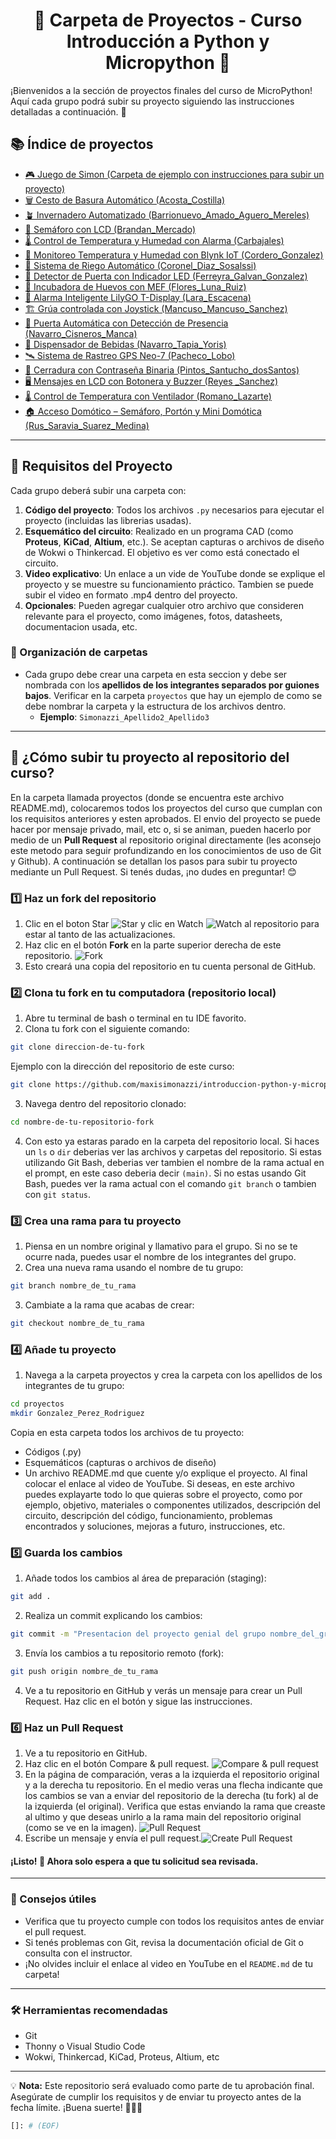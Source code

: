 <div align="center">
  <h1>📂 Carpeta de Proyectos - Curso Introducción a Python y Micropython 🐍</h1>
</div>

¡Bienvenidos a la sección de proyectos finales del curso de MicroPython! Aquí cada grupo podrá subir su proyecto siguiendo las instrucciones detalladas a continuación. 🎉

## 📚 Índice de proyectos
- [🎮 Juego de Simon (Carpeta de ejemplo con instrucciones para subir un proyecto)](./Simonazzi_Apellido2_Apellido3/README.md)
- [🗑️ Cesto de Basura Automático (Acosta_Costilla)](./Acosta_Costilla/README.md)
- [🪴 Invernadero Automatizado (Barrionuevo_Amado_Aguero_Mereles)](./Barrionuevo_Amado_Aguero_Aguero_Mereles/readme.md)
- [🚦 Semáforo con LCD (Brandan_Mercado)](./Brandan_Mercado/README.md)
- [🌡️ Control de Temperatura y Humedad con Alarma (Carbajales)](./Carbajales/README.md)
- [📡 Monitoreo Temperatura y Humedad con Blynk IoT (Cordero_Gonzalez)](./Cordero_Gonzalez/README.md)
- [🌱 Sistema de Riego Automático (Coronel_Diaz_Sosalssi)](./Coronel_Diaz_Sosalssi/README.md)
- [🚪 Detector de Puerta con Indicador LED (Ferreyra_Galvan_Gonzalez)](./Ferreyra_Galvan_Gonzalez/README.md)
- [🥚 Incubadora de Huevos con MEF (Flores_Luna_Ruiz)](./Flores_Luna_Ruiz/README.md)
- [📡 Alarma Inteligente LilyGO T-Display (Lara_Escacena)](./Lara_Escacena/README.md)
- [🏗️ Grúa controlada con Joystick (Mancuso_Mancuso_Sanchez)](./Mancuso_Mancuso_Sanchez/README.md)
- [🚪 Puerta Automática con Detección de Presencia (Navarro_Cisneros_Manca)](./Navarro_Cisneros_Manca/README.md)
- [🥤 Dispensador de Bebidas (Navarro_Tapia_Yoris)](./Navarro_Tapia_Yoris/README.md)
- [🛰️ Sistema de Rastreo GPS Neo-7 (Pacheco_Lobo)](./Pacheco_Lobo/README.md)
- [🔐 Cerradura con Contraseña Binaria (Pintos_Santucho_dosSantos)](./Pintos_Santucho_dosSantos/README.md)
- [🖥️ Mensajes en LCD con Botonera y Buzzer (Reyes _Sanchez)](./Reyes_Sanchez/README.md)
- [🌡️ Control de Temperatura con Ventilador (Romano_Lazarte)](./Romano_Lazarte/README.md)
- [🏠 Acceso Domótico – Semáforo, Portón y Mini Domótica (Rus_Saravia_Suarez_Medina)](./Rus_Saravia_Suarez_Medina/README.md)

---

## 📝 Requisitos del Proyecto

Cada grupo deberá subir una carpeta con:

1. **Código del proyecto**: Todos los archivos `.py` necesarios para ejecutar el proyecto (incluidas las librerias usadas).
2. **Esquemático del circuito**: Realizado en un programa CAD (como **Proteus**, **KiCad**, **Altium**, etc.). Se aceptan capturas o archivos de diseño de Wokwi o Thinkercad. El objetivo es ver como está conectado el circuito.
3. **Video explicativo**: Un enlace a un vide de YouTube donde se explique el proyecto y se muestre su funcionamiento práctico. Tambien se puede subir el video en formato .mp4 dentro del proyecto.
4. **Opcionales**: Pueden agregar cualquier otro archivo que consideren relevante para el proyecto, como imágenes, fotos, datasheets, documentacion usada, etc.

### 📁 Organización de carpetas
- Cada grupo debe crear una carpeta en esta seccion y debe ser nombrada con los **apellidos de los integrantes separados por guiones bajos**. Verificar en la carpeta `proyectos` que hay un ejemplo de como se debe nombrar la carpeta y la estructura de los archivos dentro.
  - **Ejemplo**: `Simonazzi_Apellido2_Apellido3`

---

## 🚀 ¿Cómo subir tu proyecto al repositorio del curso?

En la carpeta llamada proyectos (donde se encuentra este archivo README.md), colocaremos todos los proyectos del curso que cumplan con los requisitos anteriores y esten aprobados. El envio del proyecto se puede hacer por mensaje privado, mail, etc o, si se animan, pueden hacerlo por medio de un **Pull Request** al repositorio original directamente (les aconsejo este metodo para seguir profundizando en los conocimientos de uso de Git y Github). A continuación se detallan los pasos para subir tu proyecto mediante un Pull Request. Si tenés dudas, ¡no dudes en preguntar! 😊

### 1️⃣ Haz un fork del repositorio
1. Clic en el boton Star ![Star](./imagenes/star.png) y clic en Watch ![Watch](./imagenes/watch.png) al repositorio para estar al tanto de las actualizaciones.
2. Haz clic en el botón **Fork** en la parte superior derecha de este repositorio. ![Fork](./imagenes/fork.png)
3. Esto creará una copia del repositorio en tu cuenta personal de GitHub.


### 2️⃣ Clona tu fork en tu computadora (repositorio local)
1. Abre tu terminal de bash o terminal en tu IDE favorito.  
2. Clona tu fork con el siguiente comando:  
```bash
git clone direccion-de-tu-fork
```
Ejemplo con la dirección del repositorio de este curso:
```bash
git clone https://github.com/maxisimonazzi/introduccion-python-y-micropython-utnfrt.git
```
3. Navega dentro del repositorio clonado:
```bash
cd nombre-de-tu-repositorio-fork
```
4. Con esto ya estaras parado en la carpeta del repositorio local. Si haces un `ls` o `dir` deberias ver las archivos y carpetas del repositorio. Si estas utilizando Git Bash, deberias ver tambien el nombre de la rama actual en el prompt, en este caso deberia decir `(main)`. Si no estas usando Git Bash, puedes ver la rama actual con el comando `git branch` o tambien con `git status`.

### 3️⃣ Crea una rama para tu proyecto
1. Piensa en un nombre original y llamativo para el grupo. Si no se te ocurre nada, puedes usar el nombre de los integrantes del grupo.
2. Crea una nueva rama usando el nombre de tu grupo:
```bash
git branch nombre_de_tu_rama
```
3. Cambiate a la rama que acabas de crear:
```bash
git checkout nombre_de_tu_rama
```

### 4️⃣ Añade tu proyecto

1. Navega a la carpeta proyectos y crea la carpeta con los apellidos de los integrantes de tu grupo:
```bash
cd proyectos
mkdir Gonzalez_Perez_Rodriguez
```
Copia en esta carpeta todos los archivos de tu proyecto:
- Códigos (.py)
- Esquemáticos (capturas o archivos de diseño)
- Un archivo README.md que cuente y/o explique el proyecto. Al final colocar el enlace al video de YouTube. Si deseas, en este archivo puedes explayarte todo lo que quieras sobre el proyecto, como por ejemplo, objetivo, materiales o componentes utilizados, descripción del circuito, descripción del código, funcionamiento, problemas encontrados y soluciones, mejoras a futuro, instrucciones, etc.


### 5️⃣ Guarda los cambios
1. Añade todos los cambios al área de preparación (staging):
```bash
git add .
```
2. Realiza un commit explicando los cambios:
```bash
git commit -m "Presentacion del proyecto genial del grupo nombre_del_grupo"
```
3. Envía los cambios a tu repositorio remoto (fork):
```bash
git push origin nombre_de_tu_rama
```
4. Ve a tu repositorio en GitHub y verás un mensaje para crear un Pull Request. Haz clic en el botón y sigue las instrucciones.


### 6️⃣ Haz un Pull Request

1. Ve a tu repositorio en GitHub.
2. Haz clic en el botón Compare & pull request. ![Compare & pull request](./imagenes/compare.png)
3. En la página de comparación, veras a la izquierda el repositorio original y a la derecha tu repositorio. En el medio veras una flecha indicante que los cambios se van a enviar del repositorio de la derecha (tu fork) al de la izquierda (el original). Verifica que estas enviando la rama que creaste al ultimo y que deseas unirlo a la rama main del repositorio original (como se ve en la imagen).
![Pull Request](./imagenes/pull-request.png)
4. Escribe un mensaje y envía el pull request.![Create Pull Request](./imagenes/create-pr.png)

#### ¡Listo! 🎉 Ahora solo espera a que tu solicitud sea revisada.

---

### 🌟 Consejos útiles

- Verifica que tu proyecto cumple con todos los requisitos antes de enviar el pull request.
- Si tenés problemas con Git, revisa la documentación oficial de Git o consulta con el instructor.
- ¡No olvides incluir el enlace al video en YouTube en el ```README.md``` de tu carpeta!

---

### 🛠 Herramientas recomendadas

- Git
- Thonny o Visual Studio Code
- Wokwi, Thinkercad, KiCad, Proteus, Altium, etc

---

💡 **Nota:** Este repositorio será evaluado como parte de tu aprobación final. Asegúrate de cumplir los requisitos y de enviar tu proyecto antes de la fecha límite. ¡Buena suerte! 🚀🎉🚀

```bash
[]: # (EOF)
```
